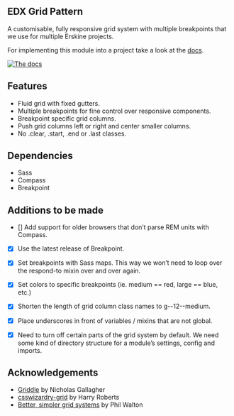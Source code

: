 EDX Grid Pattern
------------

A customisable, fully responsive grid system with multiple breakpoints that we use for multiple Erskine projects.

For implementing this module into a project take a look at the [docs](http://erskinedesign.github.io/patterns-grid/).

[![The docs](http://cl.ly/image/160N1K1J3V3q/Screen%20Shot%202014-02-28%20at%2014.10.54.png)](http://erskinedesign.github.io/patterns-grid)


## Features
- Fluid grid with fixed gutters.
- Multiple breakpoints for fine control over responsive components.
- Breakpoint specific grid columns.
- Push grid columns left or right and center smaller columns.
- No .clear, .start, .end or .last classes.


## Dependencies
- Sass
- Compass
- Breakpoint


## Additions to be made
- [] Add support for older browsers that don’t parse REM units with Compass.
- [X] Use the latest release of Breakpoint.
- [X] Set breakpoints with Sass maps. This way we won’t need to loop over the respond-to mixin over and over again.
- [X] Set colors to specific breakpoints (ie. medium == red, large == blue, etc.)
- [X] Shorten the length of grid column class names to g--12--medium.
- [X] Place underscores in front of variables / mixins that are not global.
- [X] Need to turn off certain parts of the grid system by default. We need some kind of directory structure for a module’s settings, config and imports. 


## Acknowledgements
- [Griddle](https://github.com/necolas/griddle) by Nicholas Gallagher
- [csswizardry-grid](https://github.com/csswizardry/csswizardry-grids) by Harry Roberts
- [Better, simpler grid systems](http://philipwalton.github.io/solved-by-flexbox/demos/grids/) by Phil Walton
